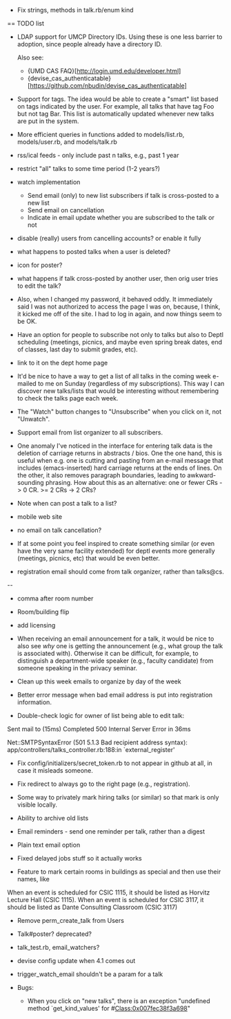 * Fix strings, methods in talk.rb/enum kind

== TODO list

* LDAP support for UMCP Directory IDs.  Using these is one less
  barrier to adoption, since people already have a directory ID.

  Also see:

  * {UMD CAS FAQ}[http://login.umd.edu/developer.html]
  * {devise_cas_authenticatable}[https://github.com/nbudin/devise_cas_authenticatable]

* Support for tags.  The idea would be able to create a "smart" list
  based on tags indicated by the user.  For example, all talks that
  have tag Foo but not tag Bar.  This list is automatically updated
  whenever new talks are put in the system.

* More efficient queries in functions added to models/list.rb,
  models/user.rb, and models/talk.rb

* rss/ical feeds - only include past n talks, e.g., past 1 year

* restrict "all" talks to some time period (1-2 years?)

* watch implementation
  * Send email (only) to new list subscribers if talk is cross-posted to a new list
  * Send email on cancellation
  * Indicate in email update whether you are subscribed to the talk or not

* disable (really) users from cancelling accounts? or enable it fully

* what happens to posted talks when a user is deleted?

* icon for poster?

* what happens if talk cross-posted by another user, then orig user
  tries to edit the talk?

* Also, when I changed my password, it behaved oddly.  It immediately
  said I was not authorized to access the page I was on, because, I
  think, it kicked me off of the site.  I had to log in again, and now
  things seem to be OK.

* Have an option for people to subscribe not only to talks but also to
  Deptl scheduling (meetings, picnics, and maybe even spring break
  dates, end of classes, last day to submit grades, etc).

* link to it on the dept home page

* It'd be nice to have a way to get a list of all talks in the coming
  week e-mailed to me on Sunday (regardless of my subscriptions). This
  way I can discover new talks/lists that would be interesting without
  remembering to check the talks page each week.

* The "Watch" button changes to "Unsubscribe" when you click on it,
  not "Unwatch".

* Support email from list organizer to all subscribers.

* One anomaly I've noticed in the interface for entering talk data is
  the deletion of carriage returns in abstracts / bios.  One the one
  hand, this is useful when e.g. one is cutting and pasting from an
  e-mail message that includes (emacs-inserted) hard carriage returns
  at the ends of lines.  On the other, it also removes paragraph
  boundaries, leading to awkward-sounding phrasing.  How about this as
  an alternative: one or fewer CRs -> 0 CR.  >= 2 CRs -> 2 CRs?

* Note when can post a talk to a list?

* mobile web site

* no email on talk cancellation?

* If at some point you feel inspired to create something similar (or
  even have the very same facility extended) for deptl events more
  generally (meetings, picnics, etc) that would be even better.

* registration email should come from talk organizer, rather than talks@cs.

--

* comma after room number

* Room/building flip

* add licensing

* When receiving an email announcement for a talk, it would be nice to
  also see *why* one is getting the announcement (e.g., what group the
  talk is associated with). Otherwise it can be difficult, for
  example, to distinguish a department-wide speaker (e.g., faculty
  candidate) from someone speaking in the privacy seminar.

* Clean up this week emails to organize by day of the week

* Better error message when bad email address is put into registration information.

* Double-check logic for owner of list being able to edit talk:

Sent mail to  (15ms)
Completed 500 Internal Server Error in 36ms

Net::SMTPSyntaxError (501 5.1.3 Bad recipient address syntax):
  app/controllers/talks_controller.rb:188:in `external_register'

* Fix config/initializers/secret_token.rb to not appear in github at
  all, in case it misleads someone.

* Fix redirect to always go to the right page (e.g., registration).

* Some way to privately mark hiring talks (or similar) so that mark is
  only visible locally.

* Ability to archive old lists

* Email reminders - send one reminder per talk, rather than a digest

* Plain text email option

* Fixed delayed jobs stuff so it actually works

* Feature to mark certain rooms in buildings as special and then use
their names, like

 When an event is scheduled for CSIC 1115, it should be listed as Horvitz Lecture Hall (CSIC 1115).
 When an event is scheduled for CSIC 3117, it should be listed as Dante Consulting Classroom (CSIC 3117)

* Remove perm_create_talk from Users

* Talk#poster? deprecated?

* talk_test.rb, email_watchers?

* devise config update when 4.1 comes out

* trigger_watch_email shouldn't be a param for a talk

* Bugs:
  * When you click on "new talks", there is an exception "undefined method
    `get_kind_values' for #<Class:0x007fec38f3a698>"
